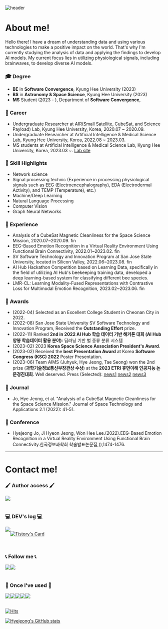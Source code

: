 <div align="left">
  
![header](https://capsule-render.vercel.app/api?type=waving&color=timeGradient&text=🌜%20Welcome%20to%20Hyejeong's%20GitHub%20&animation=twinkling&fontSize=40&fontAlignY=40&fontAlign=43&height=250)   
# About me!  
Hello there! I have a dream of understanding data and using various technologies to make a positive impact on the world. That's why I'm currently studying the analysis of data and applying the findings to develop AI models. My current focus lies in utilizing physiological signals, including brainwaves, to develop diverse AI models.
  
### 🎓 **Degree**

* **BE** in **Software Convergence**, Kyung Hee University (2023)
* **BS** in **Astronomy & Space Science**, Kyung Hee University (2023)
* **MS** Student (2023 - ), Department of **Software Convergence**, 

### 💼 **Career**  

* Undergraduate Researcher at AIR(Small Satellite, CubeSat, and Science Payload) Lab, Kyung Hee University, Korea, 2020.07 ~ 2020.09.
* Undergraduate Researcher at Artificial Intelligence & Medical Science Lab, Kyung Hee University, Korea, 2022.08 ~ 2023.03.
* MS students at Artificial Intelligence & Medical Science Lab, Kyung Hee University, Korea, 2023.03 ~.
  [Lab site](https://sites.google.com/view/khu-aims/home)

### 🌠 **Skill Highlights**  
* Network science
* Signal processing technic (Experience in processing physiological signals such as EEG (Electroencephalography), EDA (Electrodermal Activity), and TEMP (Temperature), etc.) 
* Machine/Deep Learning
* Natural Language Processing
* Computer Vision
* Graph Neural Networks

### 👀 **Experience**  
* Analysis of a CubeSat Magnetic Cleanliness for the Space Science Mission, 2020.07~2020.09. fin
* EEG-Based Emotion Recognition in a Virtual Reality Environment Using Functional Brain Connectivity, 2022.01~2023.02. fin
* SV Software Technology and Innovation Program at San Jose State University, located in Silicon Valley, 2022.06~2023.08. fin
* AI Hub Hackathon Competition based on Learning Data, specifically in the field of utilizing AI Hub's beekeeping training data, developed a deep learning-based system for classifying different bee species.
* LMR-CL: Learning Modality-Fused Representations with Contrastive Loss for Multimodal Emotion Recognition, 2023.02~2023.06. fin

### 🥇 **Awards**  
* (2022-04) Selected as an Excellent College Student in Cheonan City in 2022.
* (2022-08) San Jose State University SV Software Technology and Innovation Program, Received the **Outstanding Effort** prize.
* (2022-11) Ranked **2nd in 2022 AI Hub 학습 데이터 기반 해커톤 대회 (AI Hub 양봉 학습데이터 활용 분야)**: 딥러닝 기반 벌 종류 분류 시스템
* (2023-02) 2023 **Korea Space Science Association President's Award**.  
* (2023-02) Received the **best Presentation Award** at Korea **Software Congress (KSC) 2022** Poster Presentation.
* (2023-06) Team AIMS (Juhyuk, Hye Jeong, Tae Seong) won the 2nd prize (**과학기술정보통신부장관상 수상**) at the **2023 ETRI 휴먼이해
인공지능 논문경진대회**. Well deserved.   Press (Selected): [news1](https://www.etnews.com/20230621000124) [news2](http://biz.heraldcorp.com/view.php?ud=20230621000315) [news3](https://www.gttkorea.com/news/articleView.html?idxno=5685)


### 📝 **Journal**   
* Jo, Hye Jeong, et al. "Analysis of a CubeSat Magnetic Cleanliness for the Space Science Mission." Journal of Space Technology and Applications 2.1 (2022): 41-51.

### 📜 **Conference**   
* Hyejeong Jo, Ji Hyeon Jeong, Won Hee Lee.(2022).EEG-Based Emotion Recognition in a Virtual Reality Environment Using Functional Brain Connectivity.한국정보과학회 학술발표논문집,(),1474-1476.

---

# Contact me! 

###  🖌 Author access 🖌
<div style="display:flex; flex-direction:row;">
    <a href="[https://htuck-dev.tistory.com](https://scholar.google.co.kr/citations?user=oJBi0z0AAAAJ&hl=ko&oi=sra)">
        <img src="https://img.shields.io/badge/googlescholar-4285F4?style=for-the-badge&logo=googlescholar&logoColor=white"> 
    </a>

</div><br>

###  💻 DEV's log 💻
<div style="display:flex; flex-direction:row;">
    <a href="https://htuck-dev.tistory.com">
        <img src="https://img.shields.io/badge/Tistory-000000?style=for-the-badge&logo=Tistory&logoColor=white"> 
    </a>

[![Tistory's Card](https://github-readme-tistory-card.vercel.app/api?name=htuck-dev&theme=tistory)](https://htuck-dev.tistory.com)

</div><br>
 
### 📞 Follow me 📞
<div style="display:flex; flex-direction:row;">
    <a href="https://www.instagram.com/hjung_._/">
        <img src="https://img.shields.io/badge/Instagram-E4405F?style=for-the-badge&logo=Instagram&logoColor=white"> 
    </a>
    <a href="mailto:girlsending0@khu.ac.kr">
        <img src="https://img.shields.io/badge/Gmail-EA4335?style=for-the-badge&logo=Gmail&logoColor=white"> 
    </a>
</div><br>
    
### 🔨 Once I've used 🔨
<div style="display:flex; flex-direction:row;">
    <br>
    <img src="https://img.shields.io/badge/linux-FCC624?style=for-the-badge&logo=linux&logoColor=black"> 
    <img src="https://img.shields.io/badge/Amazon AWS-232F3E?style=for-the-badge&logo=amazon aws&logoColor=white"> 
    <br>
    <img src="https://img.shields.io/badge/html5-E34F26?style=flat-square&logo=html5&logoColor=white"> 
    <br>
    <img src="https://img.shields.io/badge/python-3776AB?style=flat-square&logo=python&logoColor=white"> 
    <img src="https://img.shields.io/badge/OpenCV-5C3EE8?style=flat-square&logo=opencv&logoColor=white"> 
    <br>
</div><br>
</div>

[![Hits](https://hits.seeyoufarm.com/api/count/incr/badge.svg?url=https%3A%2F%2Fgithub.com%2Fgirlsending0%2Fhit-counter&count_bg=%23EFA5C4&title_bg=%23555555&icon=&icon_color=%23E7E7E7&title=GITHUB&edge_flat=false)](https://hits.seeyoufarm.com)

[![Hyejeong's GitHub stats](https://github-readme-stats.vercel.app/api?username=girlsending0&include_all_commits=true&theme=nord&hide_border=true&count_private=true)](https://github.com/jiholee0/github-readme-stats)

